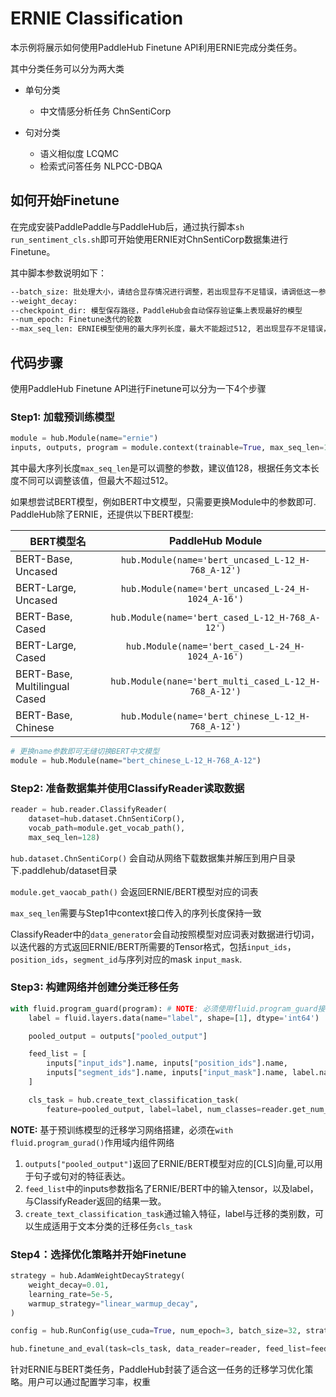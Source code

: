 # ERNIE Classification

本示例将展示如何使用PaddleHub Finetune API利用ERNIE完成分类任务。

其中分类任务可以分为两大类

* 单句分类
  - 中文情感分析任务 ChnSentiCorp


* 句对分类
  - 语义相似度 LCQMC
  - 检索式问答任务 NLPCC-DBQA

## 如何开始Finetune

在完成安装PaddlePaddle与PaddleHub后，通过执行脚本`sh run_sentiment_cls.sh`即可开始使用ERNIE对ChnSentiCorp数据集进行Finetune。

其中脚本参数说明如下：

```bash
--batch_size: 批处理大小，请结合显存情况进行调整，若出现显存不足错误，请调低这一参数值
--weight_decay:
--checkpoint_dir: 模型保存路径，PaddleHub会自动保存验证集上表现最好的模型
--num_epoch: Finetune迭代的轮数
--max_seq_len: ERNIE模型使用的最大序列长度，最大不能超过512, 若出现显存不足错误，请调低这一参数
```

## 代码步骤

使用PaddleHub Finetune API进行Finetune可以分为一下4个步骤

### Step1: 加载预训练模型

```python
module = hub.Module(name="ernie")
inputs, outputs, program = module.context(trainable=True, max_seq_len=128)
```
其中最大序列长度`max_seq_len`是可以调整的参数，建议值128，根据任务文本长度不同可以调整该值，但最大不超过512。

如果想尝试BERT模型，例如BERT中文模型，只需要更换Module中的参数即可.
PaddleHub除了ERNIE，还提供以下BERT模型:

BERT模型名                         | PaddleHub Module
---------------------------------- | :------:
BERT-Base, Uncased                 | `hub.Module(name='bert_uncased_L-12_H-768_A-12')`
BERT-Large, Uncased                | `hub.Module(name='bert_uncased_L-24_H-1024_A-16')`
BERT-Base, Cased                   | `hub.Module(name='bert_cased_L-12_H-768_A-12')`
BERT-Large, Cased                  | `hub.Module(name='bert_cased_L-24_H-1024_A-16')`
BERT-Base, Multilingual Cased      | `hub.Module(nane='bert_multi_cased_L-12_H-768_A-12')`
BERT-Base, Chinese                 | `hub.Module(name='bert_chinese_L-12_H-768_A-12')`


```python
# 更换name参数即可无缝切换BERT中文模型
module = hub.Module(name="bert_chinese_L-12_H-768_A-12")
```

### Step2: 准备数据集并使用ClassifyReader读取数据
```python
reader = hub.reader.ClassifyReader(
    dataset=hub.dataset.ChnSentiCorp(),
    vocab_path=module.get_vocab_path(),
    max_seq_len=128)
```
`hub.dataset.ChnSentiCorp()` 会自动从网络下载数据集并解压到用户目录下.paddlehub/dataset目录

`module.get_vaocab_path()` 会返回ERNIE/BERT模型对应的词表

`max_seq_len`需要与Step1中context接口传入的序列长度保持一致

ClassifyReader中的`data_generator`会自动按照模型对应词表对数据进行切词，以迭代器的方式返回ERNIE/BERT所需要的Tensor格式，包括`input_ids`，`position_ids`，`segment_id`与序列对应的mask `input_mask`.


### Step3: 构建网络并创建分类迁移任务
```python
with fluid.program_guard(program): # NOTE: 必须使用fluid.program_guard接口传入Module返回的预训练模型program
    label = fluid.layers.data(name="label", shape=[1], dtype='int64')

    pooled_output = outputs["pooled_output"]

    feed_list = [
        inputs["input_ids"].name, inputs["position_ids"].name,
        inputs["segment_ids"].name, inputs["input_mask"].name, label.name
    ]

    cls_task = hub.create_text_classification_task(
        feature=pooled_output, label=label, num_classes=reader.get_num_labels())
```
**NOTE:** 基于预训练模型的迁移学习网络搭建，必须在`with fluid.program_gurad()`作用域内组件网络
1. `outputs["pooled_output"]`返回了ERNIE/BERT模型对应的[CLS]向量,可以用于句子或句对的特征表达。
2. `feed_list`中的inputs参数指名了ERNIE/BERT中的输入tensor，以及label，与ClassifyReader返回的结果一致。
3. `create_text_classification_task`通过输入特征，label与迁移的类别数，可以生成适用于文本分类的迁移任务`cls_task`

### Step4：选择优化策略并开始Finetune

```python
strategy = hub.AdamWeightDecayStrategy(
    weight_decay=0.01,
    learning_rate=5e-5,
    warmup_strategy="linear_warmup_decay",
)

config = hub.RunConfig(use_cuda=True, num_epoch=3, batch_size=32, strategy=strategy)

hub.finetune_and_eval(task=cls_task, data_reader=reader, feed_list=feed_list, config=config)
```
针对ERNIE与BERT类任务，PaddleHub封装了适合这一任务的迁移学习优化策略。用户可以通过配置学习率，权重
